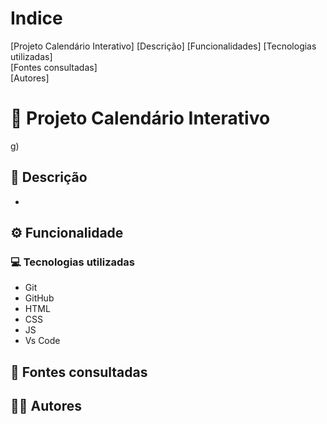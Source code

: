 # Indice

[Projeto Calendário Interativo] 
[Descrição]
[Funcionalidades] 
[Tecnologias utilizadas]  
[Fontes consultadas]  
[Autores] 

# 🚀 Projeto Calendário Interativo
g)

## 📝 Descrição 
- 

## ⚙️ Funcionalidade  

### 💻 Tecnologias utilizadas
- Git  
- GitHub  
- HTML  
- CSS  
- JS  
- Vs Code  


## 🔎 Fontes consultadas


## 🙎🏽 Autores 
